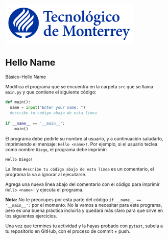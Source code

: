 ![Tec de Monterrey](../../images/logotecmty.png)
# Hello Name
Básico-Hello Name

Modifica el programa que se encuentra en la carpeta `src` que se llama `main.py` y que contiene el siguiente código:

```python
def main():
  name = input("Enter your name: ")
  #escribe tu código abajo de esta línea

if __name__ == '__main__':
    main()
```

El programa debe pedirle su nombre al usuario, y a continuación saludarlo,
imprimiendo el mensaje: `Hello <name>!`. Por ejemplo, si el usuario teclea
como nombre `Diego`, el programa debe imprimir:

```plaintext
Hello Diego!
```

La línea `#escribe tu código abajo de esta línea` es un comentario,
el programa la va a ignorar al ejecutarse.

Agrega una nueva línea abajo del comentario con el código para imprimir
`Hello <name>!` y ejecuta el programa.


**Nota:** No te preocupes por esta parte del código
`if __name__ == '__main__':` por el momento.
No la vamos a necesitar para este programa, pero es una buena práctica
incluirla y quedará más claro para que sirve en los siguientes ejercicios.

Una vez que termines tu actividad y la hayas probado con `pytest`,
subela a tu repositorio en GitHub, con el proceso de commit + push.
